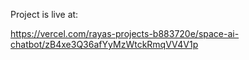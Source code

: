 Project is live at:

https://vercel.com/rayas-projects-b883720e/space-ai-chatbot/zB4xe3Q36afYyMzWtckRmqVV4V1p
